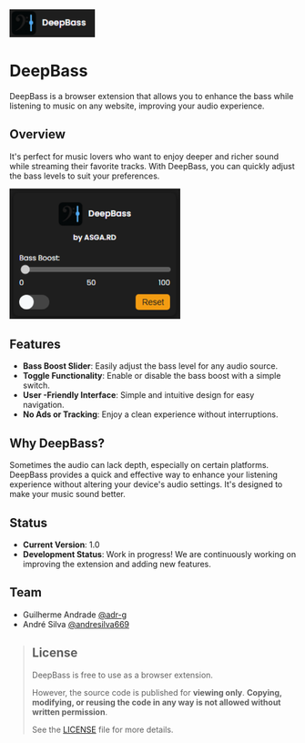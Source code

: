 <img src="img/preview02-v1.0.png" alt="preview02" width="150" />

# DeepBass

DeepBass is a browser extension that allows you to enhance the bass while listening to music on any website, improving your audio experience.

## Overview

It's perfect for music lovers who want to enjoy deeper and richer sound while streaming their favorite tracks. With DeepBass, you can quickly adjust the bass levels to suit your preferences.

<img src="img/preview01-v1.0.png" alt="preview01" width="300" />

## Features

- **Bass Boost Slider**: Easily adjust the bass level for any audio source.
- **Toggle Functionality**: Enable or disable the bass boost with a simple switch.
- **User -Friendly Interface**: Simple and intuitive design for easy navigation.
- **No Ads or Tracking**: Enjoy a clean experience without interruptions.

## Why DeepBass?

Sometimes the audio can lack depth, especially on certain platforms. DeepBass provides a quick and effective way to enhance your listening experience without altering your device's audio settings. It's designed to make your music sound better.

## Status

- **Current Version**: 1.0
- **Development Status**: Work in progress! We are continuously working on improving the extension and adding new features.

## Team

- Guilherme Andrade [@adr-g](https://github.com/adr-g)
- André Silva [@andresilva669](https://github.com/andresilva669)

> ## License
>
> DeepBass is free to use as a browser extension.
>
> However, the source code is published for **viewing only**.
> **Copying, modifying, or reusing the code in any way is not allowed without written permission**.
>
> See the [LICENSE](LICENSE) file for more details.
